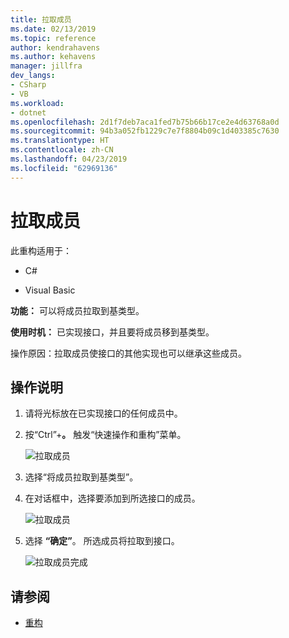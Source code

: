 ```yaml
---
title: 拉取成员
ms.date: 02/13/2019
ms.topic: reference
author: kendrahavens
ms.author: kehavens
manager: jillfra
dev_langs:
- CSharp
- VB
ms.workload:
- dotnet
ms.openlocfilehash: 2d1f7deb7aca1fed7b75b66b17ce2e4d63768a0d
ms.sourcegitcommit: 94b3a052fb1229c7e7f8804b09c1d403385c7630
ms.translationtype: HT
ms.contentlocale: zh-CN
ms.lasthandoff: 04/23/2019
ms.locfileid: "62969136"
---
```

# <a name="pull-members-up"></a>拉取成员

此重构适用于：

- C#

- Visual Basic

**功能：** 可以将成员拉取到基类型。

**使用时机：** 已实现接口，并且要将成员移到基类型。

操作原因：拉取成员使接口的其他实现也可以继承这些成员。

## <a name="how-to"></a>操作说明

1. 请将光标放在已实现接口的任何成员中。
2. 按“Ctrl”+**。** 触发“快速操作和重构”菜单。

   ![拉取成员](media/pull-members-up.png)

2. 选择“将成员拉取到基类型”。

3. 在对话框中，选择要添加到所选接口的成员。

   ![拉取成员](media/pull-members-up-dialog.png)

4. 选择 **“确定”**。 所选成员将拉取到接口。

   ![拉取成员完成](media/pull-members-up-completed.png)

## <a name="see-also"></a>请参阅

- [重构](../refactoring-in-visual-studio.md)
